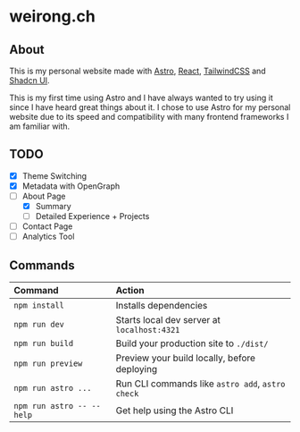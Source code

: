 # weirong.ch

## About

This is my personal website made with [Astro](https://astro.build/), [React](https://react.dev/), [TailwindCSS](https://tailwindcss.com/) and [Shadcn UI](ui.shadcn.com).

This is my first time using Astro and I have always wanted to try using it since I have heard great things about it. I chose to use Astro for my personal website due to its speed and compatibility with many frontend frameworks I am familiar with.

## TODO

- [x] Theme Switching
- [x] Metadata with OpenGraph
- [ ] About Page
  - [x] Summary
  - [ ] Detailed Experience + Projects
- [ ] Contact Page
- [ ] Analytics Tool

## Commands

| Command                   | Action                                           |
| :------------------------ | :----------------------------------------------- |
| `npm install`             | Installs dependencies                            |
| `npm run dev`             | Starts local dev server at `localhost:4321`      |
| `npm run build`           | Build your production site to `./dist/`          |
| `npm run preview`         | Preview your build locally, before deploying     |
| `npm run astro ...`       | Run CLI commands like `astro add`, `astro check` |
| `npm run astro -- --help` | Get help using the Astro CLI                     |
